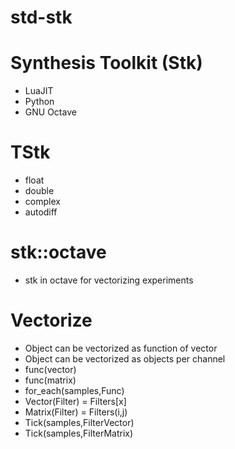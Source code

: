 # std-stk

# Synthesis Toolkit (Stk)
* LuaJIT
* Python
* GNU Octave

# TStk<T>
* float
* double
* complex
* autodiff

# stk::octave
* stk in octave for vectorizing experiments
  
# Vectorize
* Object can be vectorized as function of vector
* Object can be vectorized as objects per channel
* func(vector)
* func(matrix)
* for_each(samples,Func)
* Vector(Filter) = Filters[x]
* Matrix(Filter) = Filters(i,j)
* Tick(samples,FilterVector)
* Tick(samples,FilterMatrix)
